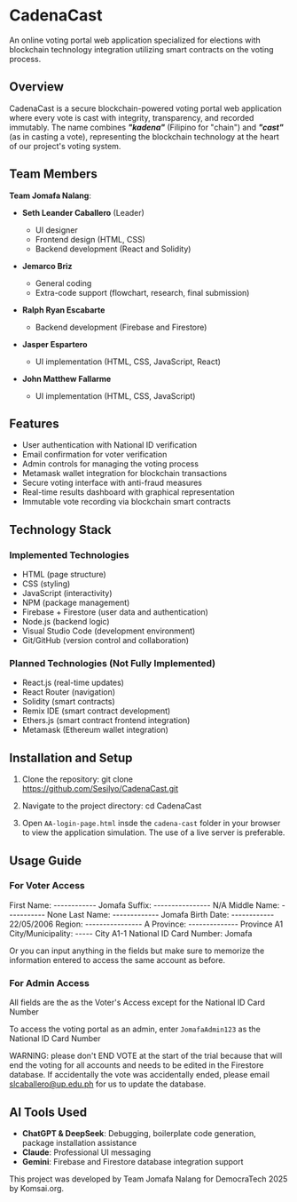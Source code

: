 # CadenaCast

An online voting portal web application specialized for elections with blockchain technology integration utilizing smart contracts on the voting process.

## Overview

CadenaCast is a secure blockchain-powered voting portal web application where every vote is cast with integrity, transparency, and recorded immutably. The name combines ***"kadena"*** (Filipino for "chain") and ***"cast"*** (as in casting a vote), representing the blockchain technology at the heart of our project's voting system.

## Team Members

**Team Jomafa Nalang**:
- **Seth Leander Caballero** (Leader)
  - UI designer
  - Frontend design (HTML, CSS)
  - Backend development (React and Solidity)

- **Jemarco Briz**
  - General coding
  - Extra-code support (flowchart, research, final submission)

- **Ralph Ryan Escabarte**
  - Backend development (Firebase and Firestore)

- **Jasper Espartero**
  - UI implementation (HTML, CSS, JavaScript, React)

- **John Matthew Fallarme**
  - UI implementation (HTML, CSS, JavaScript)

## Features

- User authentication with National ID verification
- Email confirmation for voter verification
- Admin controls for managing the voting process
- Metamask wallet integration for blockchain transactions
- Secure voting interface with anti-fraud measures
- Real-time results dashboard with graphical representation
- Immutable vote recording via blockchain smart contracts

## Technology Stack

### Implemented Technologies
- HTML (page structure)
- CSS (styling)
- JavaScript (interactivity)
- NPM (package management)
- Firebase + Firestore (user data and authentication)
- Node.js (backend logic)
- Visual Studio Code (development environment)
- Git/GitHub (version control and collaboration)

### Planned Technologies (Not Fully Implemented)
- React.js (real-time updates)
- React Router (navigation)
- Solidity (smart contracts)
- Remix IDE (smart contract development)
- Ethers.js (smart contract frontend integration)
- Metamask (Ethereum wallet integration)

## Installation and Setup

1. Clone the repository:
   git clone https://github.com/Sesilyo/CadenaCast.git

2. Navigate to the project directory:
   cd CadenaCast

3. Open `AA-login-page.html` insde the `cadena-cast` folder in your browser to view the application simulation. The use of a live server is preferable.

## Usage Guide

### For Voter Access
  First Name: ------------ Jomafa
  Suffix: ---------------- N/A
  Middle Name: ----------- None
  Last Name: ------------- Jomafa
  Birth Date: ------------ 22/05/2006
  Region: ---------------- A
  Province: -------------- Province A1
  City/Municipality: ----- City A1-1
  National ID Card Number: Jomafa

  Or you can input anything in the fields but make sure to memorize the information entered to access the same account as before.

### For Admin Access
  All fields are the as the Voter's Access except for the National ID Card Number

  To access the voting portal as an admin, enter `JomafaAdmin123` as the National ID Card Number

  WARNING: please don't END VOTE at the start of the trial because that will end the voting for all accounts and needs to be edited in the Firestore database. If accidentally the vote was accidentally ended, please email slcaballero@up.edu.ph for us to update the database.

## AI Tools Used

- **ChatGPT & DeepSeek**: Debugging, boilerplate code generation, package installation assistance
- **Claude**: Professional UI messaging
- **Gemini**: Firebase and Firestore database integration support

This project was developed by Team Jomafa Nalang for DemocraTech 2025 by Komsai.org.